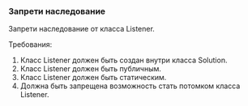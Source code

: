 
### Запрети наследование

Запрети наследование от класса Listener.


Требования:
1.	Класс Listener должен быть создан внутри класса Solution.
2.	Класс Listener должен быть публичным.
3.	Класс Listener должен быть статическим.
4.	Должна быть запрещена возможность стать потомком класса Listener.


